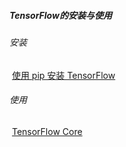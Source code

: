 ##### TensorFlow的安装与使用

###### 安装

​	[使用 pip 安装 TensorFlow](https://www.tensorflow.org/install/pip?hl=zh-cn#virtual-environment-install)

###### 使用

​	[TensorFlow Core](https://www.tensorflow.org/tutorials?hl=zh-cn)